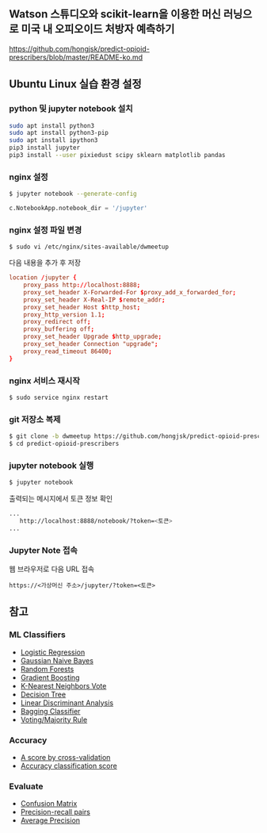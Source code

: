 ## Watson 스튜디오와 scikit-learn을 이용한 머신 러닝으로 미국 내 오피오이드 처방자 예측하기

https://github.com/hongjsk/predict-opioid-prescribers/blob/master/README-ko.md

## Ubuntu Linux 실습 환경 설정

### python 및 jupyter notebook 설치

``` bash
sudo apt install python3
sudo apt install python3-pip
sudo apt install ipython3
pip3 install jupyter
pip3 install --user pixiedust scipy sklearn matplotlib pandas
```

### nginx 설정

``` bash
$ jupyter notebook --generate-config
```

``` python
c.NotebookApp.notebook_dir = '/jupyter'
```

### nginx 설정 파일 변경

```
$ sudo vi /etc/nginx/sites-available/dwmeetup
```

다음 내용을 추가 후 저장

``` conf
location /jupyter {
    proxy_pass http://localhost:8888;
    proxy_set_header X-Forwarded-For $proxy_add_x_forwarded_for;
    proxy_set_header X-Real-IP $remote_addr;
    proxy_set_header Host $http_host;
    proxy_http_version 1.1;
    proxy_redirect off;
    proxy_buffering off;
    proxy_set_header Upgrade $http_upgrade;
    proxy_set_header Connection "upgrade";
    proxy_read_timeout 86400;
}
```

### nginx 서비스 재시작

``` bash
$ sudo service nginx restart
```


### git 저장소 복제

``` bash
$ git clone -b dwmeetup https://github.com/hongjsk/predict-opioid-prescribers.git
$ cd predict-opioid-prescribers

```

### jupyter notebook 실행

``` bash
$ jupyter notebook
```

출력되는 메시지에서 토큰 정보 확인
``` bash
...
   http://localhost:8888/notebook/?token=<토큰>
...
```

### Jupyter Note 접속

웹 브라우저로 다음 URL 접속

```
https://<가상머신 주소>/jupyter/?token=<토큰>
```

## 참고

### ML Classifiers

* [Logistic Regression](http://scikit-learn.org/stable/modules/generated/sklearn.linear_model.LogisticRegression.html)
* [Gaussian Naive Bayes](http://scikit-learn.org/stable/modules/generated/sklearn.naive_bayes.GaussianNB.html)
* [Random Forests](http://scikit-learn.org/stable/modules/generated/sklearn.ensemble.RandomForestClassifier.html)
* [Gradient Boosting](http://scikit-learn.org/stable/modules/generated/sklearn.ensemble.GradientBoostingClassifier.html)
* [K-Nearest Neighbors Vote](http://scikit-learn.org/stable/modules/generated/sklearn.neighbors.KNeighborsClassifier.html)
* [Decision Tree](http://scikit-learn.org/stable/modules/generated/sklearn.tree.DecisionTreeClassifier.html)
* [Linear Discriminant Analysis](http://scikit-learn.org/stable/modules/generated/sklearn.discriminant_analysis.LinearDiscriminantAnalysis.html)
* [Bagging Classifier](http://scikit-learn.org/stable/modules/generated/sklearn.ensemble.BaggingClassifier.html)
* [Voting/Majority Rule](http://scikit-learn.org/stable/modules/generated/sklearn.ensemble.VotingClassifier.html)

### Accuracy
* [A score by cross-validation](http://scikit-learn.org/stable/modules/generated/sklearn.model_selection.cross_val_score.html)
* [Accuracy classification score](http://scikit-learn.org/stable/modules/generated/sklearn.metrics.accuracy_score.html)

### Evaluate

* [Confusion Matrix](http://scikit-learn.org/stable/modules/generated/sklearn.metrics.confusion_matrix.html)
* [Precision-recall pairs](http://scikit-learn.org/stable/modules/generated/sklearn.metrics.precision_recall_curve.html)
* [Average Precision](http://scikit-learn.org/stable/modules/generated/sklearn.metrics.average_precision_score.html)

